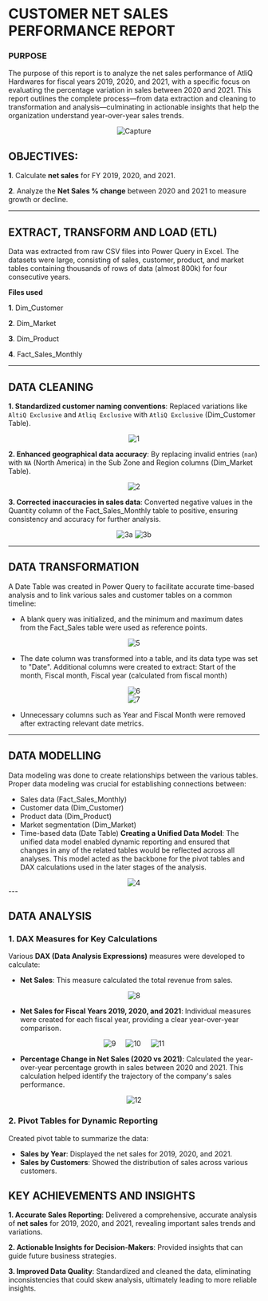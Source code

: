 # CUSTOMER NET SALES PERFORMANCE REPORT

### PURPOSE
The purpose of this report is to analyze the net sales performance of AtliQ Hardwares for fiscal years 2019, 2020, and 2021, with a specific focus on evaluating the percentage variation in sales between 2020 and 2021. This report outlines the complete process—from data extraction and cleaning to transformation and analysis—culminating in actionable insights that help the organization understand year-over-year sales trends.
<div align="center">
  <img src="https://github.com/user-attachments/assets/84178526-0764-4467-952d-4cd123d016fd" alt="Capture">
</div>



## OBJECTIVES:
**1**. Calculate **net sales** for FY 2019, 2020, and 2021.

**2**. Analyze the **Net Sales % change** between 2020 and 2021 to measure growth or decline.

---

## EXTRACT, TRANSFORM AND LOAD (ETL)
Data was extracted from raw CSV files into Power Query in Excel. The datasets were large, consisting of sales, customer, product, and market tables containing thousands of rows of data (almost 800k) for four consecutive years. 

**Files used**

**1**. Dim_Customer

**2**. Dim_Market

**3**. Dim_Product

**4**. Fact_Sales_Monthly

---

## DATA CLEANING
**1. Standardized customer naming conventions**: Replaced variations like `AltiQ Exclusive` and `Atliq Exclusive` with `AtliQ Exclusive` (Dim_Customer Table).
<div align="center">
  <img src="https://github.com/user-attachments/assets/f9106d64-5ede-4782-8d22-847a3a31add9" alt="1">
</div>

**2. Enhanced geographical data accuracy**: By replacing invalid entries (`nan`) with `NA` (North America) in the Sub Zone and Region columns (Dim_Market Table).
<div align="center">
  <img src="https://github.com/user-attachments/assets/e46168cc-a548-40c8-968e-5a0a0e904828" alt="2">
</div>

**3. Corrected inaccuracies in sales data**: Converted negative values in the Quantity column of the Fact_Sales_Monthly table to positive, ensuring consistency and accuracy for further analysis.
<div align="center">
  <img src="https://github.com/user-attachments/assets/89706cc2-043b-4fd7-9c24-26036a2e97ab" alt="3a">
         <img src="https://github.com/user-attachments/assets/6664cc34-1295-4585-b429-a29533e2e981" alt="3b">
</div>

---

## DATA TRANSFORMATION
A Date Table was created in Power Query to facilitate accurate time-based analysis and to link various sales and customer tables on a common timeline:
  - A blank query was initialized, and the minimum and maximum dates from the Fact_Sales table were used as reference points.
<div align="center">
  <img src="https://github.com/user-attachments/assets/94205c91-888a-48b9-80bf-dafdef7b4204" alt="5">
</div>

   - The date column was transformed into a table, and its data type was set to "Date". Additional columns were created to extract: Start of the month, Fiscal month, Fiscal year (calculated from fiscal month)

<div align="center">
  <img src="https://github.com/user-attachments/assets/b577a462-e56f-4b2f-b71e-068c9ce12aaf" alt="6">
</div>
<div align="center">
  <img src="https://github.com/user-attachments/assets/18bbffb4-7422-441a-adb3-310be83484b3" alt="7">
</div>

  - Unnecessary columns such as Year and Fiscal Month were removed after extracting relevant date metrics.


---

## DATA MODELLING
Data modeling was done to create relationships between the various tables. Proper data modeling was crucial for establishing connections between:
  - Sales data (Fact_Sales_Monthly)
  - Customer data (Dim_Customer)
  - Product data (Dim_Product)
  - Market segmentation (Dim_Market)
  - Time-based data (Date Table)
**Creating a Unified Data Model**:
The unified data model enabled dynamic reporting and ensured that changes in any of the related tables would be reflected across all analyses. This model acted as the backbone for the pivot tables and DAX calculations used in the later stages of the analysis.
<div align="center">
  <img src="https://github.com/user-attachments/assets/6675e690-4e57-46cc-b256-89bab8addf4e" alt="4">
</div>
---

## DATA ANALYSIS
### 1. **DAX Measures for Key Calculations**

  Various **DAX (Data Analysis Expressions)** measures were developed to calculate:
  - **Net Sales**: This measure calculated the total revenue from sales.
<div align="center">
  <img src="https://github.com/user-attachments/assets/71939c0a-ede8-4b29-97e0-4e0db6bdaf61" alt="8">
</div>

  - **Net Sales for Fiscal Years 2019, 2020, and 2021**: Individual measures were created for each fiscal year, providing a clear year-over-year comparison.
  <div align="center">
  <img src="https://github.com/user-attachments/assets/6cb446ca-d09a-4a02-a655-4226f6b60fa0" alt="9">
  &nbsp;&nbsp;&nbsp;
  <img src="https://github.com/user-attachments/assets/082bfd5a-88e2-4968-b786-fd2cec550027" alt="10">
  &nbsp;&nbsp;&nbsp;
  <img src="https://github.com/user-attachments/assets/ce4b221b-5ffe-4543-a1e5-c0aaed2b97cd" alt="11">
</div>
  
  - **Percentage Change in Net Sales (2020 vs 2021)**: Calculated the year-over-year percentage growth in sales between 2020 and 2021. This calculation helped identify the trajectory of the company's sales performance.
<div align="center">
  <img src="https://github.com/user-attachments/assets/46336d79-a372-4c11-a35a-339a28b3c5b3" alt="12">
</div>

### 2. **Pivot Tables for Dynamic Reporting**
  Created pivot table to summarize the data:
  - **Sales by Year**: Displayed the net sales for 2019, 2020, and 2021.
  - **Sales by Customers**: Showed the distribution of sales across various customers.

## KEY ACHIEVEMENTS AND INSIGHTS

**1. Accurate Sales Reporting**: Delivered a comprehensive, accurate analysis of **net sales** for 2019, 2020, and 2021, revealing important sales trends and variations.

**2. Actionable Insights for Decision-Makers**: Provided insights that can guide future business strategies.

**3. Improved Data Quality**: Standardized and cleaned the data, eliminating inconsistencies that could skew analysis, ultimately leading to more reliable insights.
